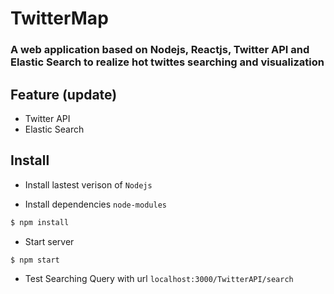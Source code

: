 # TwitterMap
### A web application based on Nodejs, Reactjs, Twitter API and Elastic Search to realize hot twittes searching and visualization


## Feature (update)

- Twitter API
- Elastic Search


## Install

- Install lastest verison of `Nodejs`

- Install dependencies `node-modules`
```bash
$ npm install
```
- Start server
```bash
$ npm start
```
- Test Searching Query with url `localhost:3000/TwitterAPI/search`
